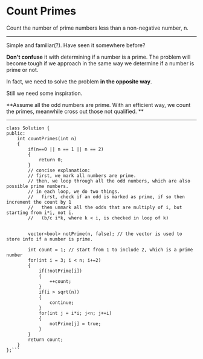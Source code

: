 # Count Primes

Count the number of prime numbers less than a non-negative number, n.



---


Simple and familiar(?). Have seen it somewhere before?

**Don't confuse** it with determining if a number is a prime. The problem will become tough if we approach in the same way we determine if a number is prime or not.

In fact, we need to solve the problem **in the opposite way**.

Still we need some inspiration.

**Assume all the odd numbers are prime. With an efficient way, we count the primes, meanwhile cross out those not qualified. **



---


```
class Solution {
public:
    int countPrimes(int n) 
    {
        if(n==0 || n == 1 || n == 2)
        {
            return 0;
        }
        // concise explanation: 
        // first, we mark all numbers are prime.
        // then, we loop through all the odd numbers, which are also possible prime numbers.
        // in each loop, we do two things.
        //   first, check if an odd is marked as prime, if so then increment the count by 1
        //   then unmark all the odds that are multiply of i, but starting from i*i, not i. 
        //   (b/c i*k, where k < i, is checked in loop of k)
        

        vector<bool> notPrime(n, false); // the vector is used to store info if a number is prime.  
        
        int count = 1; // start from 1 to include 2, which is a prime number
        for(int i = 3; i < n; i+=2)
        {
            if(!notPrime[i])
            {
                ++count;
            }
            if(i > sqrt(n))
            {
                continue;
            }
            for(int j = i*i; j<n; j+=i)
            {
                notPrime[j] = true;
            }
        }
        return count;
    }
};```



